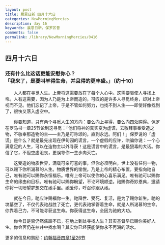 ```yaml
---
layout: post
title: 晨恩日新 四月十六日
categories: NewMorningMercies
description: day 16
keywords: 晨恩日新，保罗区普
comments: false
permalink: /library/NewMorningMercies/0416
---
```


## 四月十六日

### 还有什么比这话更能安慰你心？ <br> 「我来了，是要叫羊得生命，并且得的更丰盛。」（约十10）

&emsp;&emsp;人人都在寻觅人生。上帝将这需要放在了每个人心中。这需要驱使人寻找上帝。人有这需要，因为人乃是为上帝而造的。可叹的是许多人寻觅终身，却对上帝视而不见。他们忘记了上帝，于是不管如何努力，也找不到人生——即使好像找到了，很快又落入虚空中。

&emsp;&emsp;你要知道，只有两个寻觅人生的方向：要么向上寻得，要么向四处购得。保罗在罗马书一章25节论到这寻觅：「他们将神的真实变为虚谎，去敬拜事奉受造之物，不敬奉那造物的主——主乃是可称颂的，直到永远。阿们！」保罗说的「虚谎」是什么？就是最先出现在伊甸园的谎言，一个虚假的应许，哄骗你说：一个心满意足的人生，可以在造物主以外寻获！这是谎言中的谎言，是最狠毒的大话。你信了它，不但空虚沮丧，更误导你一生步向灭亡。

&emsp;&emsp;这受造的物质世界，满载可亲可喜的事，但你必须明白，世上没有任何一物，可以赐下你所渴慕的人生。物质世界的愉悦，乃是上帝的精心布置，要指向祂自己，唯有祂可以赐你永恒福乐。唯有上帝可以使你的心喜乐满足。唯有祂可以赐你生命的缘由和目标。唯有祂可以赐你盼望，不论环境顺逆。祂赐你奇妙恩典，邀请你将一切盼望梦想交在祂手里。祂爱你，呼召你跟从祂。

&emsp;&emsp;就在今日，祂应许赐福你一生。祂降世、受死、复活，是为了赐你新生。祂的坟墓空了，不仅代表祂战胜了死亡，更代表祂掌管着生命，就是人所渴慕的生命。你靠着己力，不可能寻获这生命。你获得这生命，全因为祂的大功。

&emsp;&emsp;你今日是否仍然焦躁不已，在地上到处寻找人生？其实基督早已赐你美好人生。你会否仍在枯井中找水喝？其实你已经获能使你永不再渴的活水。

更多的信息和勉励：[约翰福音四章1至26节]()